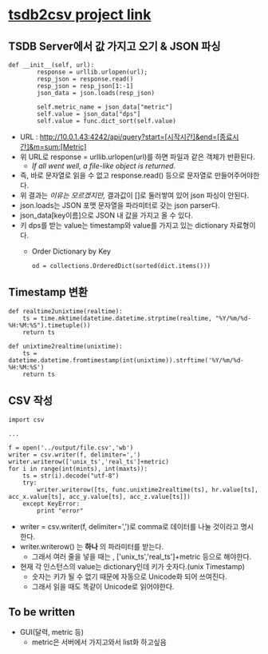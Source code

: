 # [tsdb2csv project link](https://github.com/Jungmo/tsdb2csv)

## TSDB Server에서 값 가지고 오기 & JSON 파싱

~~~~{.python}
def __init__(self, url):
        response = urllib.urlopen(url);
        resp_json = response.read()
        resp_json = resp_json[1:-1]
        json_data = json.loads(resp_json)

        self.metric_name = json_data["metric"]
        self.value = json_data["dps"]
        self.value = func.dict_sort(self.value)
~~~~

* URL : http://10.0.1.43:4242/api/query?start=[시작시간]&end=[종료시간]&m=sum:[Metric]
* 위 URL로 response = urllib.urlopen(url)를 하면 파일과 같은 객체가 반환된다.
  * *If all went well, a file-like object is returned.*
* 즉, 바로 문자열로 읽을 수 없고 response.read() 등으로 문자열로 만들어주어야한다.
* 위 결과는 *이유는 모르겠지만,* 결과값이 []로 둘러쌓여 있어 json 파싱이 안된다.
* json.loads는 JSON 포맷 문자열을 파라미터로 갖는 json parser다.
* json_data[key이름]으로 JSON 내 값을 가지고 올 수 있다. 
* 키 dps를 받는 value는 timestamp와 value를 가지고 있는 dictionary 자료형이다.
  * Order Dictionary by Key
  
    ~~~~{.python}
    od = collections.OrderedDict(sorted(dict.items()))
    ~~~~
    
## Timestamp 변환

~~~~{.python}
def realtime2unixtime(realtime):
    ts = time.mktime(datetime.datetime.strptime(realtime, "%Y/%m/%d-%H:%M:%S").timetuple())
    return ts

def unixtime2realtime(unixtime):
    ts =  datetime.datetime.fromtimestamp(int(unixtime)).strftime('%Y/%m/%d-%H:%M:%S')
    return ts
~~~~

## CSV 작성
~~~~{.python}
import csv

...

f = open('../output/file.csv','wb')
writer = csv.writer(f, delimiter=',')
writer.writerow(['unix_ts','real_ts']+metric)
for i in range(int(mints), int(maxts)):
    ts = str(i).decode("utf-8")
    try:
        writer.writerow([ts, func.unixtime2realtime(ts), hr.value[ts], acc_x.value[ts], acc_y.value[ts], acc_z.value[ts]])
    except KeyError:
        print "error"
~~~~
* writer = csv.writer(f, delimiter=',')로 comma로 데이터를 나눌 것이라고 명시한다.
* writer.writerow() 는 **하나** 의 파라미터를 받는다.
  * 그래서 여러 줄을 넣을 때는 , ['unix_ts','real_ts']+metric 등으로 해야한다.
* 현재 각 인스턴스의 value는 dictionary인데 키가 숫자다.(unix Timestamp) 
  * 숫자는 키가 될 수 없기 때문에 자동으로 Unicode화 되어 쓰여진다.
  * 그래서 읽을 때도 똑같이 Unicode로 읽어야한다.
 

## To be written
* GUI(달력, metric 등)
    * metric은 서버에서 가지고와서 list화 하고싶음 
